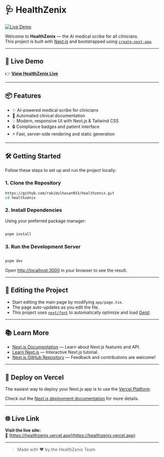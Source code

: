  # 🩺 HealthZenix

[![Live Demo](https://img.shields.io/badge/Live%20Demo-Visit%20Now-blue?style=for-the-badge&logo=vercel)](https://healthzenix.vercel.app)

Welcome to **HealthZenix** — the AI medical scribe for all clinicians.  
This project is built with [Next.js](https://nextjs.org) and bootstrapped using [`create-next-app`](https://nextjs.org/docs/app/api-reference/cli/create-next-app).

--- 

## 🚀 Live Demo

👉 **[View HealthZenix Live](https://healthzenix.vercel.app)**

---

## 📦 Features

- ✨ AI-powered medical scribe for clinicians
- 📝 Automated clinical documentation
- 💡 Modern, responsive UI with Next.js & Tailwind CSS
- 🔒 Compliance badges and patient interface
- ⚡ Fast, server-side rendering and static generation

---

## 🛠️ Getting Started

Follow these steps to set up and run the project locally:

### 1. Clone the Repository

```bash
https://github.com/rakibulhasan933/healthzenix.git
cd healthzenix
```

### 2. Install Dependencies

Using your preferred package manager:

```bash

pnpm install

```

### 3. Run the Development Server

```bash

pnpm dev

```

Open [http://localhost:3000](http://localhost:3000) in your browser to see the result.

---

## 📝 Editing the Project

- Start editing the main page by modifying `app/page.tsx`.
- The page auto-updates as you edit the file.
- This project uses [`next/font`](https://nextjs.org/docs/app/building-your-application/optimizing/fonts) to automatically optimize and load [Geist](https://vercel.com/font).

---

## 📚 Learn More

- [Next.js Documentation](https://nextjs.org/docs) — Learn about Next.js features and API.
- [Learn Next.js](https://nextjs.org/learn) — Interactive Next.js tutorial.
- [Next.js GitHub Repository](https://github.com/vercel/next.js) — Feedback and contributions are welcome!

---

## 🚀 Deploy on Vercel

The easiest way to deploy your Next.js app is to use the [Vercel Platform](https://vercel.com/new?utm_medium=default-template&filter=next.js&utm_source=create-next-app&utm_campaign=create-next-app-readme).

Check out the [Next.js deployment documentation](https://nextjs.org/docs/app/building-your-application/deploying) for more details.

---

## 🌐 Live Link

**Visit the live site:**  
🔗 [https://healthzenix.vercel.app](https://healthzenix.vercel.app)

---

> Made with ❤️ by the HealthZenix Team
